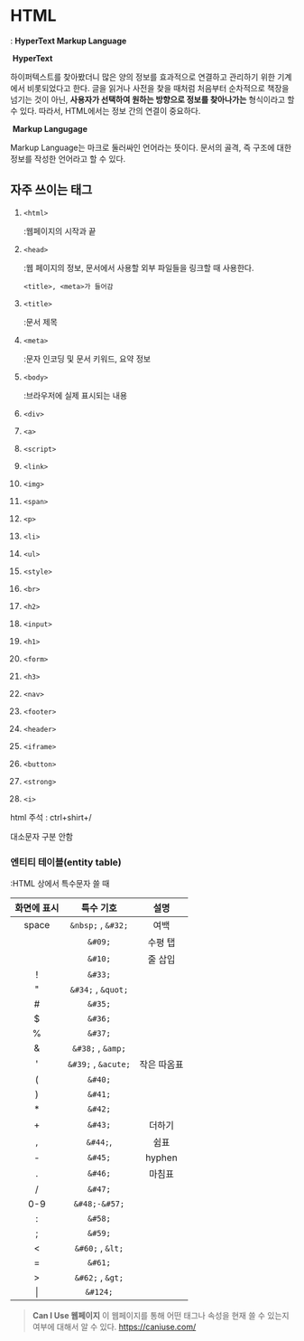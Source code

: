 # HTML

: **HyperText Markup Language**

​	<b>HyperText</b>

하이퍼텍스트를 찾아봤더니 많은 양의 정보를 효과적으로 연결하고 관리하기 위한 기계에서 비롯되었다고 한다. 글을 읽거나 사전을 찾을 때처럼 처음부터 순차적으로 책장을 넘기는 것이 아닌, **사용자가 선택하여 원하는 방향으로 정보를 찾아나가는** 형식이라고 할 수 있다. 따라서, HTML에서는 정보 간의 연결이 중요하다.

​	<strong>Markup Langugage</strong>

Markup Language는 마크로 둘러싸인 언어라는 뜻이다. 문서의 골격, 즉 구조에 대한 정보를 작성한 언어라고 할 수 있다.



## 자주 쓰이는 태그

1. `<html>`

   :웹페이지의 시작과 끝

   

2. `<head>`

   :웹 페이지의 정보, 문서에서 사용할 외부 파일들을 링크할 때 사용한다.

   ```
   <title>, <meta>가 들어감
   ```

   

3. `<title>`

   :문서 제목

   

   

4. `<meta>`

   :문자 인코딩 및 문서 키워드, 요약 정보

   

5. `<body>`

   :브라우저에 실제 표시되는 내용

   

6. `<div>`

7. `<a>`

8. `<script>`

9. `<link>`

10. `<img>`

11. `<span>`

12. `<p>`

13. `<li>`

14. `<ul>`

15. `<style>`

16. `<br>`

17. `<h2>`

18. `<input>`

19. `<h1>`

20. `<form>`

21. `<h3>`

22. `<nav>`

23. `<footer>`

24. `<header>`

25. `<iframe>`

26. `<button>`

27. `<strong>`

28. `<i>`



html 주석 : ctrl+shirt+/

대소문자 구분 안함

### 엔티티 테이블(entity table)

:HTML 상에서 특수문자 쓸 때

| 화면에 표시 |      특수 기호      |    설명     |
| :---------: | :-----------------: | :---------: |
|    space    | `&nbsp;` , `&#32;`  |    여백     |
|             |       `&#09;`       |   수평 탭   |
|             |       `&#10;`       |   줄 삽입   |
|      !      |       `&#33;`       |             |
|      "      | `&#34;` , `&quot;`  |             |
|      #      |       `&#35;`       |             |
|      $      |       `&#36;`       |             |
|      %      |       `&#37;`       |             |
|      &      |  `&#38;` , `&amp;`  |             |
|      '      | `&#39;` , `&acute;` | 작은 따옴표 |
|      (      |       `&#40;`       |             |
|      )      |       `&#41;`       |             |
|      *      |       `&#42;`       |             |
|      +      |       `&#43;`       |   더하기    |
|      ,      |      `&#44;`,       |    쉼표     |
|      -      |       `&#45;`       |   hyphen    |
|      .      |       `&#46;`       |   마침표    |
|      /      |       `&#47;`       |             |
|     0-9     |    `&#48;-&#57;`    |             |
|      :      |       `&#58;`       |             |
|      ;      |       `&#59;`       |             |
|      <      |  `&#60;` , `&lt;`   |             |
|      =      |       `&#61;`       |             |
|      >      |  `&#62;` , `&gt;`   |             |
|     \|      |      `&#124;`       |             |



>**Can I Use 웹페이지**
>이 웹페이지를 통해 어떤 태그나 속성을 현재 쓸 수 있는지 여부에 대해서 알 수 있다.
>https://caniuse.com/